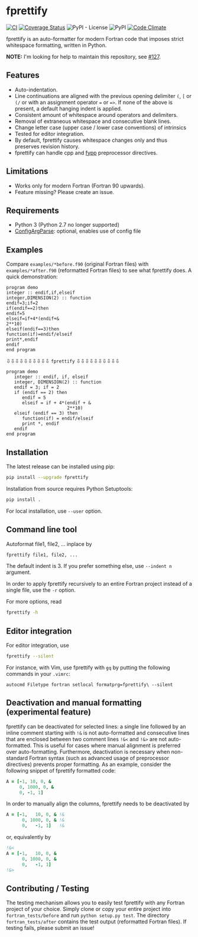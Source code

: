 # fprettify

[![CI](https://github.com/pseewald/fprettify/actions/workflows/test.yml/badge.svg)](https://github.com/pseewald/fprettify/actions/workflows/test.yml)
[![Coverage Status](https://coveralls.io/repos/github/pseewald/fprettify/badge.svg?branch=master)](https://coveralls.io/github/pseewald/fprettify?branch=master)
![PyPI - License](https://img.shields.io/pypi/l/fprettify)
![PyPI](https://img.shields.io/pypi/v/fprettify)
[![Code Climate](https://codeclimate.com/github/pseewald/fprettify/badges/gpa.svg)](https://codeclimate.com/github/pseewald/fprettify)

fprettify is an auto-formatter for modern Fortran code that imposes strict whitespace formatting, written in Python.

**NOTE:** I'm looking for help to maintain this repository, see [#127](https://github.com/pseewald/fprettify/issues/127).

## Features

- Auto-indentation.
- Line continuations are aligned with the previous opening delimiter `(`, `[` or `(/` or with an assignment operator `=` or `=>`. If none of the above is present, a default hanging indent is applied.
- Consistent amount of whitespace around operators and delimiters.
- Removal of extraneous whitespace and consecutive blank lines.
- Change letter case (upper case / lower case conventions) of intrinsics
- Tested for editor integration.
- By default, fprettify causes whitespace changes only and thus preserves revision history.
- fprettify can handle cpp and [fypp](https://github.com/aradi/fypp) preprocessor directives.

## Limitations

- Works only for modern Fortran (Fortran 90 upwards).
- Feature missing? Please create an issue.

## Requirements

- Python 3 (Python 2.7 no longer supported)
- [ConfigArgParse](https://pypi.org/project/ConfigArgParse): optional, enables use of config file

## Examples

Compare `examples/*before.f90` (original Fortran files) with `examples/*after.f90` (reformatted Fortran files) to see what fprettify does. A quick demonstration:

```Fortran
program demo
integer :: endif,if,elseif
integer,DIMENSION(2) :: function
endif=3;if=2
if(endif==2)then
endif=5
elseif=if+4*(endif+&
2**10)
elseif(endif==3)then
function(if)=endif/elseif
print*,endif
endif
end program
```

⇩⇩⇩⇩⇩⇩⇩⇩⇩⇩ `fprettify` ⇩⇩⇩⇩⇩⇩⇩⇩⇩⇩

```Fortran
program demo
   integer :: endif, if, elseif
   integer, DIMENSION(2) :: function
   endif = 3; if = 2
   if (endif == 2) then
      endif = 5
      elseif = if + 4*(endif + &
                       2**10)
   elseif (endif == 3) then
      function(if) = endif/elseif
      print *, endif
   endif
end program
```

## Installation

The latest release can be installed using pip:

```sh
pip install --upgrade fprettify
```

Installation from source requires Python Setuptools:

```sh
pip install .
```

For local installation, use `--user` option.

## Command line tool

Autoformat file1, file2, ... inplace by

```sh
fprettify file1, file2, ...
```

The default indent is 3. If you prefer something else, use `--indent n` argument.

In order to apply fprettify recursively to an entire Fortran project instead of a single file, use the `-r` option.

For more options, read

```sh
fprettify -h
```

## Editor integration

For editor integration, use

```sh
fprettify --silent
```

For instance, with Vim, use fprettify with `gq` by putting the following commands in your `.vimrc`:

```vim
autocmd Filetype fortran setlocal formatprg=fprettify\ --silent
```

## Deactivation and manual formatting (experimental feature)

fprettify can be deactivated for selected lines: a single line followed by an inline comment starting with `!&` is not auto-formatted and consecutive lines that are enclosed between two comment lines `!&<` and `!&>` are not auto-formatted. This is useful for cases where manual alignment is preferred over auto-formatting. Furthermore, deactivation is necessary when non-standard Fortran syntax (such as advanced usage of preprocessor directives) prevents proper formatting. As an example, consider the following snippet of fprettify formatted code:

```fortran
A = [-1, 10, 0, &
     0, 1000, 0, &
     0, -1, 1]
```

In order to manually align the columns, fprettify needs to be deactivated by

```fortran
A = [-1,   10, 0, & !&
      0, 1000, 0, & !&
      0,   -1, 1]   !&
```

or, equivalently by

```fortran
!&<
A = [-1,   10, 0, &
      0, 1000, 0, &
      0,   -1, 1]
!&>
```

## Contributing / Testing

The testing mechanism allows you to easily test fprettify with any Fortran project of your choice. Simply clone or copy your entire project into `fortran_tests/before` and run `python setup.py test`. The directory `fortran_tests/after` contains the test output (reformatted Fortran files). If testing fails, please submit an issue!
